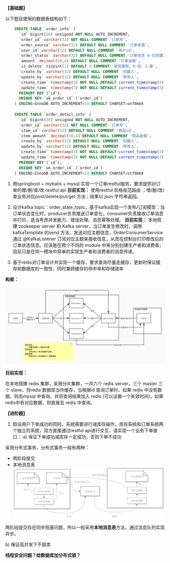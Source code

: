 **【基础题】**

以下题目使用的数据表结构如下：

```sql
    CREATE TABLE `order_info` (
      `id` bigint(20) unsigned NOT NULL AUTO_INCREMENT,
      `order_id` varchar(32) NOT NULL COMMENT '订单号',
      `order_source` varchar(32) DEFAULT NULL COMMENT '订单来源',
      `user_id` varchar(32) DEFAULT NULL COMMENT '用户id',
      `order_status` varchar(32) DEFAULT NULL COMMENT '订单状态 0-已创建， 1-已提交，2-已支付，4-订单结束',
      `amount` decimal(10,4) DEFAULT NULL COMMENT '订单金额',
      `is_delete` tinyint(1) DEFAULT 0 COMMENT '是否删除，0-否，1-是',
      `create_by` varchar(32) DEFAULT NULL COMMENT '创建人',
      `update_by` varchar(32) DEFAULT NULL COMMENT '修改人',
      `create_time` timestamp(3) NOT NULL DEFAULT current_timestamp(3) COMMENT '创建时间',
      `update_time` timestamp(3) NOT NULL DEFAULT current_timestamp(3) ON UPDATE current_timestamp(3) COMMENT '更新时间',
      PRIMARY KEY (`id`),
      UNIQUE KEY `uk_order_id` (`order_id`)
    ) ENGINE=InnoDB AUTO_INCREMENT=19 DEFAULT CHARSET=utf8mb4
    
    CREATE TABLE `order_detail_info` (
      `id` bigint(20) unsigned NOT NULL AUTO_INCREMENT,
      `order_id` varchar(32) NOT NULL COMMENT '订单号',
      `item_id` varchar(32) DEFAULT NULL COMMENT '商品id',
      `item_amount` decimal(10,4) DEFAULT NULL COMMENT '商品金额',
      `create_by` varchar(32) DEFAULT NULL COMMENT '创建人',
      `update_by` varchar(32) DEFAULT NULL COMMENT '修改人',
      `create_time` timestamp(3) NOT NULL DEFAULT current_timestamp(3) COMMENT '创建时间',
      `update_time` timestamp(3) NOT NULL DEFAULT current_timestamp(3) ON UPDATE current_timestamp(3) COMMENT '更新时间',
      PRIMARY KEY (`id`),
      UNIQUE KEY `uk_order_id` (`order_id`)
    ) ENGINE=InnoDB AUTO_INCREMENT=19 DEFAULT CHARSET=utf8mb4
```

1. 用springboot + mybatis + mysql 实现一个订单restful服务，要求提供对订单的赠/删/查/改 restful api
   **目前实现：**
   使用restful 风格规范路由 ；增/删/改/查业务对应post/delete/put/get 方法；结果以 json 字符串返回。
   
2. 设计kafka topic：order_state_topic，基于kafka实现一个发布/订阅模型：当订单状态变化时，producer负责推送订单变化，consumer负责接收订单消息并打印，适当考虑并发能力、错误处理、消息幂等处理。
   **目前实现：**
   本地搭建 zookeeper server 和 Kafka server，当订单发生修改时，调用 kafkaTemplate 的send 方法，发送对应主题信息，OrderConsumerService 通过 @KafkaListener 订阅对应主题来接收信息，从而在控制台打印修改后的订单状态信息。应该是在两个不同的 module 中来分别创建生产者和消费者，目前只是在同一模块中简单的实现生产者和消费者的消息传递。

3. 基于redis对订单设计并实现一个缓存，要求查询尽量走缓存，更新时保证缓存和数据库的一致性，同时兼顾缓存的命中率和存储效率

**构架：**

![](image/redis实现缓存.jpg)

**目前实现：**

在本地搭建 redis 集群，采用分片集群，一共六个 redis server，三个 master 三个 slave，将redis 数据库当作缓存，当根据id 查询订单时，如果 redis 中没有数据，则去mysql 中查询，并将查询结果加入 redis (可以设置一个失效时间)，如果redis中有对应数据，则直接去 redis 中查询。


**【进阶题】**

1. 假设用户下单成功的同时，系统需要进行减库存操作，库存系统和订单系统两个独立的系统，双方直接通过restful api进行交互，请实现一个业务下单接口：
  a) 保证下单成功减库存一定成功，否则下单不成功

  采用分布式事务，分布式事务一般有两种：

  - 两阶段提交
  - 本地消息表
    ![本地消息表](image/本地消息表.png)

  两阶段提交存在同步阻塞问题，所以一般采用**本地消息表**方法，通过消息队列实现异步。

  b) 保证高并发下不超卖

  **线程安全问题？给数据库加分布式锁？**

